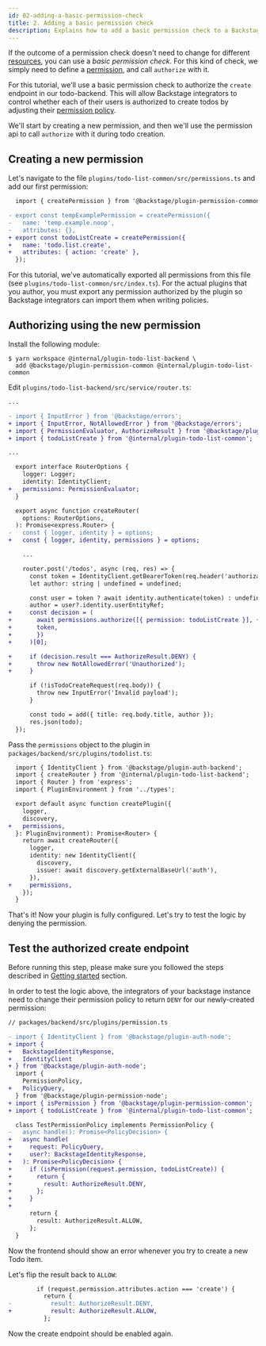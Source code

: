 ```yaml
---
id: 02-adding-a-basic-permission-check
title: 2. Adding a basic permission check
description: Explains how to add a basic permission check to a Backstage plugin
---
```


If the outcome of a permission check doesn't need to change for different [resources](../concepts.md#resources-and-rules), you can use a _basic permission check_. For this kind of check, we simply need to define a [permission](../concepts.md#resources-and-rules), and call `authorize` with it.

For this tutorial, we'll use a basic permission check to authorize the `create` endpoint in our todo-backend. This will allow Backstage integrators to control whether each of their users is authorized to create todos by adjusting their [permission policy](../concepts.md#policy).

We'll start by creating a new permission, and then we'll use the permission api to call `authorize` with it during todo creation.

## Creating a new permission

Let's navigate to the file `plugins/todo-list-common/src/permissions.ts` and add our first permission:

```diff
  import { createPermission } from '@backstage/plugin-permission-common';

- export const tempExamplePermission = createPermission({
-   name: 'temp.example.noop',
-   attributes: {},
+ export const todoListCreate = createPermission({
+   name: 'todo.list.create',
+   attributes: { action: 'create' },
  });
```

For this tutorial, we've automatically exported all permissions from this file (see `plugins/todo-list-common/src/index.ts`). For the actual plugins that you author, you must export any permission authorized by the plugin so Backstage integrators can import them when writing policies.

## Authorizing using the new permission

Install the following module:

```
$ yarn workspace @internal/plugin-todo-list-backend \
  add @backstage/plugin-permission-common @internal/plugin-todo-list-common
```

Edit `plugins/todo-list-backend/src/service/router.ts`:

```diff
...

- import { InputError } from '@backstage/errors';
+ import { InputError, NotAllowedError } from '@backstage/errors';
+ import { PermissionEvaluator, AuthorizeResult } from '@backstage/plugin-permission-common';
+ import { todoListCreate } from '@internal/plugin-todo-list-common';

...

  export interface RouterOptions {
    logger: Logger;
    identity: IdentityClient;
+   permissions: PermissionEvaluator;
  }

  export async function createRouter(
    options: RouterOptions,
  ): Promise<express.Router> {
-   const { logger, identity } = options;
+   const { logger, identity, permissions } = options;

    ...

    router.post('/todos', async (req, res) => {
      const token = IdentityClient.getBearerToken(req.header('authorization'));
      let author: string | undefined = undefined;

      const user = token ? await identity.authenticate(token) : undefined;
      author = user?.identity.userEntityRef;
+     const decision = (
+       await permissions.authorize([{ permission: todoListCreate }], {
+       token,
+       })
+     )[0];

+     if (decision.result === AuthorizeResult.DENY) {
+       throw new NotAllowedError('Unauthorized');
+     }

      if (!isTodoCreateRequest(req.body)) {
        throw new InputError('Invalid payload');
      }

      const todo = add({ title: req.body.title, author });
      res.json(todo);
  });
```

Pass the `permissions` object to the plugin in `packages/backend/src/plugins/todolist.ts`:

```diff
  import { IdentityClient } from '@backstage/plugin-auth-backend';
  import { createRouter } from '@internal/plugin-todo-list-backend';
  import { Router } from 'express';
  import { PluginEnvironment } from '../types';

  export default async function createPlugin({
    logger,
    discovery,
+   permissions,
  }: PluginEnvironment): Promise<Router> {
    return await createRouter({
      logger,
      identity: new IdentityClient({
        discovery,
        issuer: await discovery.getExternalBaseUrl('auth'),
      }),
+     permissions,
    });
  }
```

That's it! Now your plugin is fully configured. Let's try to test the logic by denying the permission.

## Test the authorized create endpoint

Before running this step, please make sure you followed the steps described in [Getting started](../getting-started.md) section.

In order to test the logic above, the integrators of your backstage instance need to change their permission policy to return `DENY` for our newly-created permission:

```diff
// packages/backend/src/plugins/permission.ts

- import { IdentityClient } from '@backstage/plugin-auth-node';
+ import {
+   BackstageIdentityResponse,
+   IdentityClient
+ } from '@backstage/plugin-auth-node';
  import {
    PermissionPolicy,
+   PolicyQuery,
  } from '@backstage/plugin-permission-node';
+ import { isPermission } from '@backstage/plugin-permission-common';
+ import { todoListCreate } from '@internal/plugin-todo-list-common';

  class TestPermissionPolicy implements PermissionPolicy {
-   async handle(): Promise<PolicyDecision> {
+   async handle(
+     request: PolicyQuery,
+     user?: BackstageIdentityResponse,
+   ): Promise<PolicyDecision> {
+     if (isPermission(request.permission, todoListCreate)) {
+       return {
+         result: AuthorizeResult.DENY,
+       };
+     }
+
      return {
        result: AuthorizeResult.ALLOW,
      };
  }
```

Now the frontend should show an error whenever you try to create a new Todo item.

Let's flip the result back to `ALLOW`:

```diff
        if (request.permission.attributes.action === 'create') {
          return {
-           result: AuthorizeResult.DENY,
+           result: AuthorizeResult.ALLOW,
          };
```

Now the create endpoint should be enabled again.
